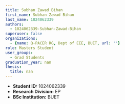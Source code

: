 ```yaml
---
title: Subhan Zawad Bihan
first_name: Subhan Zawad Bihan
last_name: 1024062339
authors:
  - 1024062339-Subhan-Zawad-Bihan
superuser: false
organizations:
  - {name: Q-PACER RG, Dept of EEE, BUET, url: ''}
role: Masters Student
user_groups:
  - Grad Students
graduation_year: nan
thesis:
  title: nan
---
```


* **Student ID:** 1024062339
* **Research Division:** EP
* **BSc Institution:** BUET
